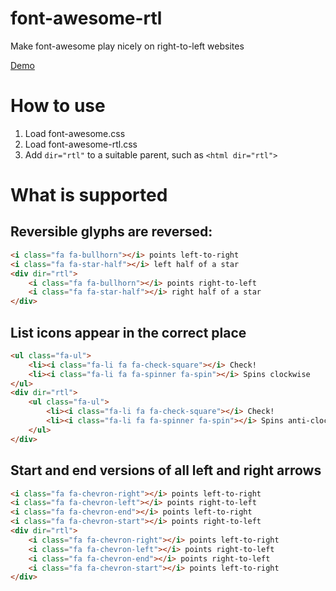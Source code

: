 # font-awesome-rtl

Make font-awesome play nicely on right-to-left websites

[Demo](https://fisharebest.github.io/font-awesome-rtl)

# How to use

1. Load font-awesome.css
2. Load font-awesome-rtl.css
3. Add `dir="rtl"` to a suitable parent, such as `<html dir="rtl">`

# What is supported

## Reversible glyphs are reversed:

```html
<i class="fa fa-bullhorn"></i> points left-to-right
<i class="fa fa-star-half"></i> left half of a star
<div dir="rtl">
	<i class="fa fa-bullhorn"></i> points right-to-left
	<i class="fa fa-star-half"></i> right half of a star
</div>
```

## List icons appear in the correct place

```html
<ul class="fa-ul">
	<li><i class="fa-li fa fa-check-square"></i> Check!
	<li><i class="fa-li fa fa-spinner fa-spin"></i> Spins clockwise
</ul>
<div dir="rtl">
	<ul class="fa-ul">
		<li><i class="fa-li fa fa-check-square"></i> Check!
		<li><i class="fa-li fa fa-spinner fa-spin"></i> Spins anti-clockwise
	</ul>
</div>
```

## Start and end versions of all left and right arrows

```html
<i class="fa fa-chevron-right"></i> points left-to-right
<i class="fa fa-chevron-left"></i> points right-to-left
<i class="fa fa-chevron-end"></i> points left-to-right
<i class="fa fa-chevron-start"></i> points right-to-left
<div dir="rtl">
	<i class="fa fa-chevron-right"></i> points left-to-right
	<i class="fa fa-chevron-left"></i> points right-to-left
	<i class="fa fa-chevron-end"></i> points right-to-left
	<i class="fa fa-chevron-start"></i> points left-to-right
</div>
```
